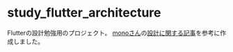 # study_flutter_architecture

Flutterの設計勉強用のプロジェクト。
[monoさん](https://medium.com/@mono0926)の[設計に関する記事](https://medium.com/flutter-jp/architecture-240d3c56b597)を参考に作成しました。
